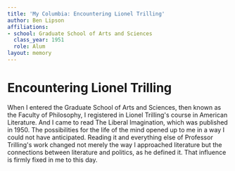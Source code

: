 ```yaml
---
title: 'My Columbia: Encountering Lionel Trilling'
author: Ben Lipson
affiliations:
- school: Graduate School of Arts and Sciences
  class_year: 1951
  role: Alum
layout: memory
---
```


# Encountering Lionel Trilling

When I entered the Graduate School of Arts and Sciences, then known as the Faculty of Philosophy, I registered in Lionel Trilling's course in American Literature.  And I came to read The Liberal Imagination, which was published in 1950. The  possibilities for the life of the mind opened up to me in a way I could not have anticipated. Reading it and everything else of Professor Trilling's work changed not merely the way I approached literature but the connections between literature and politics, as he defined it. That influence is firmly fixed in me to this day.
